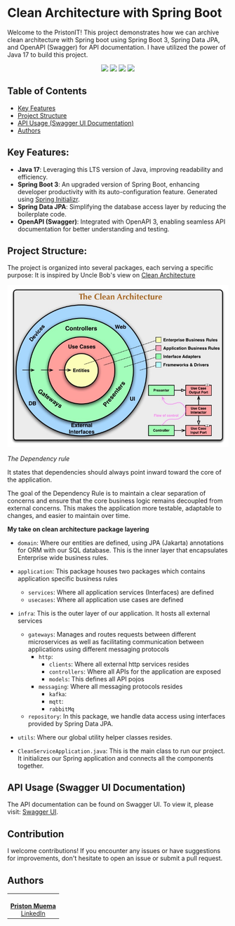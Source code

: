 # Clean Architecture with Spring Boot

Welcome to the PristonIT! This project demonstrates how we can archive clean architecture with Spring boot 
using Spring Boot 3, Spring Data JPA, and OpenAPI (Swagger) for API documentation.
I have utilized the power of Java 17 to build this project.



<p align="center">
     <a alt="Java">
        <img src="https://img.shields.io/badge/Java-v17-blue.svg" />
    </a>
    <a alt="Spring Boot">
        <img src="https://img.shields.io/badge/Spring%20Boot-v3.1.4-brightgreen.svg" />
    </a>
    <a alt="Maven">
        <img src="https://img.shields.io/badge/Maven-v3.x.x-lightgreen.svg" />
    </a>
    <a alt="MySQL">
        <img src="https://img.shields.io/badge/mysql-%2300f.svg?style=for-the-badge&logo=mysql&logoColor=white" />
    </a>
    
</p>

## Table of Contents

- [Key Features](#key-features)
- [Project Structure](#project-structure)
- [API Usage (Swagger UI Documentation)](#api-usage-swagger-ui-documentation)
- [Authors](#authors)

## Key Features:

- **Java 17**: Leveraging this LTS version of Java, improving readability and efficiency.
- **Spring Boot 3**: An upgraded version of Spring Boot, enhancing developer productivity with its auto-configuration
  feature. Generated using [Spring Initializr](https://start.spring.io/#!type=gradle-project&language=java&platformVersion=3.1.1&packaging=jar&jvmVersion=17&groupId=me.dio&artifactId=spring-boot-3-rest-api-template&name=spring-boot-3-rest-api-template&description=DIO%20Spring%20Boot%20RESTful%20API%20Template&packageName=me.dio&dependencies=web,data-jpa,h2,postgresql).
- **Spring Data JPA**: Simplifying the database access layer by reducing the boilerplate code.
- **OpenAPI (Swagger)**: Integrated with OpenAPI 3, enabling seamless API documentation for better understanding and
  testing.

## Project Structure:


The project is organized into several packages, each serving a specific purpose:
It is inspired by Uncle Bob's view on [Clean Architecture](https://blog.cleancoder.com/uncle-bob/2012/08/13/the-clean-architecture.html)

<p align="center">
  <img src="./assets/CleanArchitecture.jpg" alt="clean architecture diagram" />
</p>

*The Dependency rule*

It states that dependencies should always point inward toward the core of the application.

The goal of the Dependency Rule is to maintain a clear separation of concerns and ensure that the core business logic remains decoupled from external concerns. This makes the application more testable, adaptable to changes, and easier to maintain over time.

**My take on clean architecture package layering**

- `domain`: Where our entities are defined, using JPA (Jakarta) annotations for ORM with our SQL database.
  This is the inner layer that encapsulates Enterprise wide business rules.

- `application`: This package houses two packages which contains application specific business rules
  - `services`: Where all application services (Interfaces)
    are defined
  - `usecases`: Where all application use cases are defined


- `infra`: This is the outer layer of our application. It hosts all external services
  - `gateways`: Manages and routes requests between different microservices as well as facilitating
    communication between applications using different messaging protocols
    - `http`:
      - `clients`: Where all external http services resides
      - `controllers`: Where all APIs for the application are exposed
      - `models`: This defines all API pojos
    - `messaging`: Where all messaging protocols resides
      - `kafka`:
      - `mqtt`:
      - `rabbitMq`
  - `repository`: In this package, we handle data access using interfaces provided by Spring Data JPA.

- `utils`: Where our global utility helper classes resides.

- `CleanServiceApplication.java`: This is the main class to run our project. It initializes our Spring application and connects all the components together.


## API Usage (Swagger UI Documentation)

The API documentation can be found on Swagger UI. To view it, please visit: [Swagger UI](http://localhost:8080/swagger-ui.html).

## Contribution

I welcome contributions! If you encounter any issues or have suggestions for improvements,
don't hesitate to open an issue or submit a pull request.


## Authors

<table>
  <tr>
    <td align="center"><a href="https://github.com/pristonmuema"><img src="https://avatars.githubusercontent.com/u/35369901?v=4" width="100px;" alt=""/><br/><strong>Priston Muema</strong></a><br/><a href="https://www.linkedin.com/in/pristonmuema/">LinkedIn</a></td>
  </tr>
</table>
